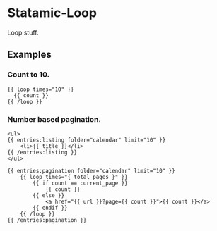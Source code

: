 Statamic-Loop
=============

Loop stuff.


## Examples

### Count to 10.

~~~
{{ loop times="10" }}
  {{ count }}
{{ /loop }}
~~~

### Number based pagination.

~~~
<ul>
{{ entries:listing folder="calendar" limit="10" }}
	<li>{{ title }}</li>
{{ /entries:listing }}
</ul>

{{ entries:pagination folder="calendar" limit="10" }}
	{{ loop times="{ total_pages }" }}
		{{ if count == current_page }}
			{{ count }}
		{{ else }}
			<a href="{{ url }}?page={{ count }}">{{ count }}</a>
		{{ endif }}
	{{ /loop }}
{{ /entries:pagination }}
~~~
